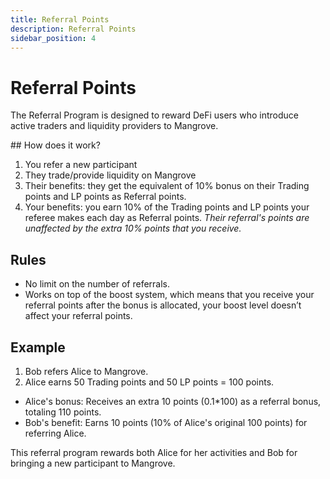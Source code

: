 ```yaml
---
title: Referral Points
description: Referral Points
sidebar_position: 4
---
```

# Referral Points
The Referral Program is designed to reward DeFi users who introduce active traders and liquidity providers to Mangrove.

## How does it work?

1. You refer a new participant
2. They trade/provide liquidity on Mangrove
3. Their benefits: they get the equivalent of 10% bonus on their Trading points and LP points as Referral points.
4. Your benefits: you earn 10% of the Trading points and LP points your referee makes each day as Referral points.
*Their referral's points are unaffected by the extra 10% points that you receive.*

## Rules
* No limit on the number of referrals.
* Works on top of the boost system, which means that you receive your referral points after the bonus is allocated, your boost level doesn’t affect your referral points.

## Example

1. Bob refers Alice to Mangrove.
2. Alice earns 50 Trading points and 50 LP points = 100 points.

* Alice's bonus: Receives an extra 10 points (0.1*100) as a referral bonus, totaling 110 points.
* Bob's benefit: Earns 10 points (10% of Alice's original 100 points) for referring Alice.

This referral program rewards both Alice for her activities and Bob for bringing a new participant to Mangrove.
